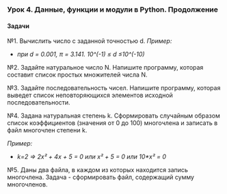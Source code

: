 ### Урок 4. Данные, функции и модули в Python. Продолжение

#### Задачи

№1. Вычислить число c заданной точностью d.
_Пример:_
- _при d = 0.001, π = 3.141.    10^(-1) ≤ d ≤10^(-10)_

№2. Задайте натуральное число N. Напишите программу, которая составит список простых множителей числа N.

№3.  Задайте последовательность чисел. Напишите программу, которая выведет список неповторяющихся элементов исходной последовательности.

№4. Задана натуральная степень k. Сформировать случайным образом список коэффициентов (значения от 0 до 100) многочлена и записать в файл многочлен степени k.

_Пример:_
- _k=2 => 2*x² + 4*x + 5 = 0 или x² + 5 = 0 или 10*x² = 0_

№5. Даны два файла, в каждом из которых находится запись многочлена. Задача - сформировать файл, содержащий сумму многочленов. 

